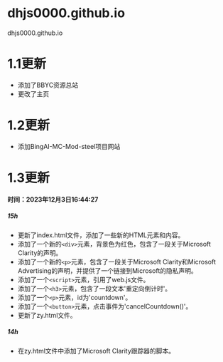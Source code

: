 # dhjs0000.github.io
dhjs0000.github.io

# 1.1更新
 - 添加了BBYC资源总站
 - 更改了主页
# 1.2更新
 - 添加BingAI-MC-Mod-steel项目网站
# 1.3更新
#### 时间：2023年12月3日16:44:27
##### 15h
- 更新了index.html文件，添加了一些新的HTML元素和内容。
- 添加了一个新的`<div>`元素，背景色为红色，包含了一段关于Microsoft Clarity的声明。
- 添加了一个新的`<p>`元素，包含了一段关于Microsoft Clarity和Microsoft Advertising的声明，并提供了一个链接到Microsoft的隐私声明。
- 添加了一个`<script>`元素，引用了web.js文件。
- 添加了一个`<h3>`元素，包含了一段文本'重定向倒计时'。
- 添加了一个`<p>`元素，id为'countdown'。
- 添加了一个`<button>`元素，点击事件为'cancelCountdown()'。
- 更新了zy.html文件。
##### 14h
- 在zy.html文件中添加了Microsoft Clarity跟踪器的脚本。

